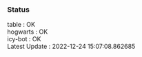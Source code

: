 ### Status


table : OK  
hogwarts : OK  
icy-bot : OK  
Latest Update : 2022-12-24 15:07:08.862685
